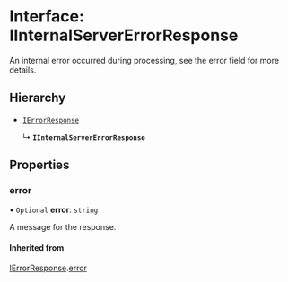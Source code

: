 # Interface: IInternalServerErrorResponse

An internal error occurred during processing, see the error field for more details.

## Hierarchy

- [`IErrorResponse`](IErrorResponse.md)

  ↳ **`IInternalServerErrorResponse`**

## Properties

### error

• `Optional` **error**: `string`

A message for the response.

#### Inherited from

[IErrorResponse](IErrorResponse.md).[error](IErrorResponse.md#error)
